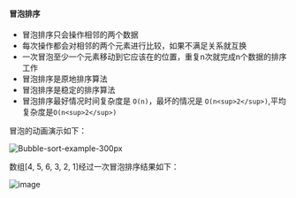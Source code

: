 #### 冒泡排序

- 冒泡排序只会操作相邻的两个数据
- 每次操作都会对相邻的两个元素进行比较，如果不满足关系就互换
- 一次冒泡至少一个元素移动到它应该在的位置，重复n次就完成n个数据的排序工作
- 冒泡排序是原地排序算法
- 冒泡排序是稳定的排序算法
- 冒泡排序最好情况时间复杂度是 `O(n)`，最坏的情况是 `O(n<sup>2</sup>)`,平均复杂度是`O(n<sup>2</sup>)`

冒泡的动画演示如下：

![Bubble-sort-example-300px](https://user-images.githubusercontent.com/6022948/58474561-17670280-817e-11e9-85a5-3a3b58d7ad29.gif)

数组[4, 5, 6, 3, 2, 1]经过一次冒泡排序结果如下：

![image](https://user-images.githubusercontent.com/6022948/58474610-43828380-817e-11e9-9ef4-0ea728ca4543.png)